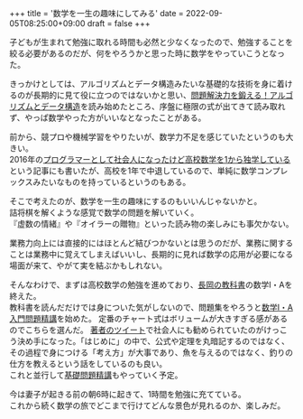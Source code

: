 +++
title = '数学を一生の趣味にしてみる'
date = 2022-09-05T08:25:00+09:00
draft = false
+++

子どもが生まれて勉強に取れる時間も必然と少なくなったので、勉強することを絞る必要があるのだが、何をやろうかと思った時に数学をやっていこうとなった。

きっかけとしては、アルゴリズムとデータ構造みたいな基礎的な技術を身に着けるのが長期的に見て役に立つのではないかと思い、[問題解決力を鍛える！アルゴリズムとデータ構造](https://www.kspub.co.jp/book/detail/5128442.html)を読み始めたところ、序盤に極限の式が出てきて読み取れず、やっぱ数学やった方がいいなとなったことがある。

前から、競プロや機械学習をやりたいが、数学力不足を感じていたというのも大きい。  
2016年の[プログラマーとして社会人になったけど高校数学を1から独学している](https://tkykhk.hatenablog.com/entry/2016/05/15/215923)という記事にも書いたが、高校を1年で中退しているので、単純に数学コンプレックスみたいなものを持っているというのもある。

そこで考えたのが、数学を一生の趣味にするのもいいんじゃないかと。  
詰将棋を解くような感覚で数学の問題を解いていく。  
『虚数の情緒』や『オイラーの贈物』といった読み物の楽しみにも事欠かない。

業務力向上には直接的にはほとんど結びつかないとは思うのだが、業務に関することは業務中に覚えてしまえばいいし、長期的に見れば数学の応用が必要になる場面が来て、やがて実を結ぶかもしれない。

そんなわけで、まずは高校数学の勉強を進めており、[長岡の教科書](https://www.amazon.co.jp/dp/4010527129)の数学I・Aを終えた。  
教科書を読んだだけでは身についた気がしないので、問題集をやろうと[数学I・A 入門問題精講](https://www.obunsha.co.jp/product/detail/034915)を始めた。
定番のチャート式はボリュームが大きすぎる感があるのでこちらを選んだ。  [著者のツイート](https://twitter.com/ikeikey/status/1546041749164150784)で社会人にも勧められていたのがけっこう決め手になった。「はじめに」の中で、公式や定理を丸暗記するのではなく、その過程で身につける「考え方」が大事であり、魚を与えるのではなく、釣りの仕方を教えるという話をしているのも良い。  
これと並行して[基礎問題精講](https://www.obunsha.co.jp/product/detail/034918)もやっていく予定。

今は妻子が起きる前の朝6時に起きて、1時間を勉強に充てている。  
これから続く数学の旅でどこまで行けてどんな景色が見れるのか、楽しみだ。
